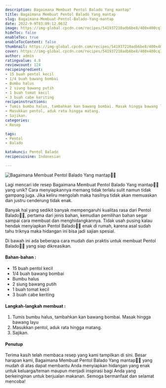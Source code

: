 ```yaml
---
description: Bagaimana Membuat Pentol Balado Yang mantap"
title: Bagaimana Membuat Pentol Balado Yang mantap
slug: Bagaimana-Membuat-Pentol-Balado-Yang-mantap
date: 2022-9-9T03:09:12.063Z
image: https://img-global.cpcdn.com/recipes/541937210adb6be8/400x400cq70/photo.jpg
hideToc: false
enableToc: true
enableTocContent: false
thumbnail: https://img-global.cpcdn.com/recipes/541937210adb6be8/400x400cq70/photo.jpg
cover: https://img-global.cpcdn.com/recipes/541937210adb6be8/400x400cq70/photo.jpg
author: admin
ratingvalue: 4.8
reviewcount: 124
recipeingredient:
- 15 buah pentol kecil
- 1/4 buah bawang bombai
- Bumbu halus
- 2 siung bawang putih
- 1 buah tomat kecil
- 3 buah cabe keriting
recipeinstructions:
- Tumis bumbu halus, tambahkan kan bawang bombai. Masak hingga bawang layu
- Masukkan pentol, aduk rata hingga matang.
- Sajikan.
categories:
- Resep

tags:
- Pentol
- Balado

katakunci: Pentol Balado
recipecuisine: Indonesian

---
```


![Bagaimana Membuat Pentol Balado Yang mantap👩‍🍳](https://img-global.cpcdn.com/recipes/541937210adb6be8/400x400cq70/photo.jpg)

Lagi mencari ide resep Bagaimana Membuat Pentol Balado Yang mantap👩‍🍳 yang unik? Cara menyiapkannya memang tidak terlalu sulit namun tidak gampang juga. Jika keliru mengolah maka hasilnya tidak akan memuaskan dan justru cenderung tidak enak.

Banyak hal yang sedikit banyak mempengaruhi kualitas rasa dari Pentol Balado👩‍🍳, pertama dari jenis bahan, kemudian pemilihan bahan segar sampai cara membuat dan menghidangkannya. Tidak usah pusing kalau hendak menyiapkan Pentol Balado👩‍🍳 enak di rumah, karena asal sudah tahu triknya maka hidangan ini bisa jadi sajian spesial.

Di bawah ini ada beberapa cara mudah dan praktis untuk membuat Pentol Balado👩‍🍳 yang siap dikreasikan.

<!--inarticleads1-->

#### Bahan-bahan :

- 15 buah pentol kecil
- 1/4 buah bawang bombai
- Bumbu halus
- 2 siung bawang putih
- 1 buah tomat kecil
- 3 buah cabe keriting

<!--inarticleads2-->

#### Langkah-langkah membuat :

1. Tumis bumbu halus, tambahkan kan bawang bombai. Masak hingga bawang layu
1. Masukkan pentol, aduk rata hingga matang.
1. Sajikan.

#### Penutup

Terima kasih telah membaca resep yang kami tampilkan di sini. Besar harapan kami, Bagaimana Membuat Pentol Balado Yang mantap👩‍🍳 yang mudah di atas dapat membantu Anda menyiapkan hidangan yang enak untuk keluarga/teman maupun menjadi inspirasi bagi Anda yang berkeinginan untuk berjualan makanan. Semoga bermanfaat dan selamat mencoba!